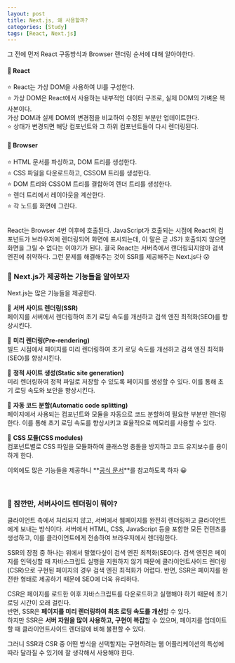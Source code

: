 ```yaml
---
layout: post
title: Next.js, 왜 사용할까?
categories: [Study]
tags: [React, Next.js]
---
```


그 전에 먼저 React 구동방식과 Browser 랜더링 순서에 대해 알아야한다.  

#### 📌 React
⭐️ React는 가상 DOM을 사용하여 UI를 구성한다.  
⭐️ 가상 DOM은 React에서 사용하는 내부적인 데이터 구조로, 실제 DOM의 가벼운 복사본이다.  
가상 DOM과 실제 DOM의 변경점을 비교하여 수정된 부분만 업데이트한다.  
⭐️ 상태가 변경되면 해당 컴포넌트와 그 하위 컴포넌트들이 다시 렌더링된다.

#### 📌 Browser
⭐️ HTML 문서를 파싱하고, DOM 트리를 생성한다.  
⭐️ CSS 파일을 다운로드하고, CSSOM 트리를 생성한다.  
⭐️ DOM 트리와 CSSOM 트리를 결합하여 렌더 트리를 생성한다.  
⭐️ 렌더 트리에서 레이아웃을 계산한다.  
⭐️ 각 노드를 화면에 그린다.  

<br>
React는 Browser 4번 이후에 호출된다.  
JavaScript가 호출되는 시점에 React의 컴포넌트가 브라우저에 렌더링되어 화면에 표시되는데, 이 말은 곧 JS가 호출되지 않으면 화면을 그릴 수 없다는 이야기가 된다.  
결국 React는 서버측에서 랜더링되지않아 검색엔진에 취약하다.    
그런 문제를 해결해주는 것이 SSR를 제공해주는 Next.js다 😮  

<br>

### 🔎 Next.js가 제공하는 기능들을 알아보자

Next.js는 많은 기능들을 제공한다. 

📝 **서버 사이드 렌더링(SSR)**  
페이지를 서버에서 렌더링하여 초기 로딩 속도를 개선하고 검색 엔진 최적화(SEO)를 향상시킨다.

📝 **미리 렌더링(Pre-rendering)**  
빌드 시점에서 페이지를 미리 렌더링하여 초기 로딩 속도를 개선하고 검색 엔진 최적화(SEO)를 향상시킨다.

📝 **정적 사이트 생성(Static site generation)**  
미리 렌더링하여 정적 파일로 저장할 수 있도록 페이지를 생성할 수 있다. 이를 통해 초기 로딩 속도와 보안을 향상시킨다.

📝 **자동 코드 분할(Automatic code splitting)**  
페이지에서 사용되는 컴포넌트와 모듈을 자동으로 코드 분할하여 필요한 부분만 렌더링한다. 이를 통해 초기 로딩 속도를 향상시키고 효율적으로 메모리를 사용할 수 있다.

📝 **CSS 모듈(CSS modules)**  
컴포넌트별로 CSS 파일을 모듈화하여 클래스명 충돌을 방지하고 코드 유지보수를 용이하게 한다.

이외에도 많은 기능들을 제공하니 **[공식 문서](https://nextjs.org/docs/getting-started)**를 참고하도록 하자 😀

<br>

### 📌 잠깐만, 서버사이드 렌더링이 뭐야?

클라이언트 측에서 처리되지 않고, 서버에서 웹페이지를 완전히 렌더링하고 클라이언트에게 보내는 방식이다. 
서버에서 HTML, CSS, JavaScript 등을 포함한 모든 컨텐츠를 생성하고, 이를 클라이언트에게 전송하여 브라우저에서 렌더링한다.

SSR의 장점 중 하나는 위에서 말했다싶이 검색 엔진 최적화(SEO)다. 검색 엔진은 페이지를 인덱싱할 때 자바스크립트 실행을 지원하지 않기 때문에 클라이언트사이드 렌더링(CSR)으로 구현된 페이지의 경우 검색 엔진 최적화가 어렵다. 반면, SSR은 페이지를 완전한 형태로 제공하기 때문에 SEO에 더욱 유리하다.

CSR은 페이지를 로드한 이후 자바스크립트를 다운로드하고 실행해야 하기 때문에 초기 로딩 시간이 오래 걸린다.  
반면, SSR은 **페이지를 미리 렌더링하여 최초 로딩 속도를 개선**할 수 있다.  
하지만 SSR은 **서버 자원을 많이 사용하고, 구현이 복잡**할 수 있으며, 페이지를 업데이트할 때 클라이언트사이드 렌더링에 비해 불편할 수 있다.  

그러니 SSR과 CSR 중 어떤 방식을 선택할지는 구현하려는 웹 어플리케이션의 특성에 따라 달라질 수 있기에 잘 생각해서 사용해야 한다.
